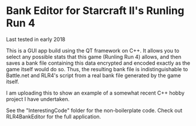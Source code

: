 # Bank Editor for Starcraft II's Runling Run 4

Last tested in early 2018

This is a GUI app build using the QT framework on C++.  It allows you to select any possible stats that this game (Runling Run 4) allows, and then saves a bank file containing this data encrypted and encoded exactly as the game itself would do so.  Thus, the resulting bank file is indistinguishable to Battle.net and RLR4's script from a real bank file generated by the game itself.

I am uploading this to show an example of a somewhat recent C++ hobby project I have undertaken.

See the "InterestingCode" folder for the non-boilerplate code.  Check out RLR4BankEditor for the full application.
